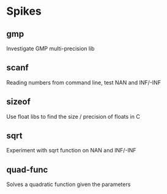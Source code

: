 Spikes
======

## gmp
Investigate GMP multi-precision lib

## scanf
Reading numbers from command line, test NAN and INF/-INF

## sizeof
Use float libs to find the size / precision of floats in C

## sqrt
Experiment with sqrt function on NAN and INF/-INF

## quad-func
Solves a quadratic function given the parameters
